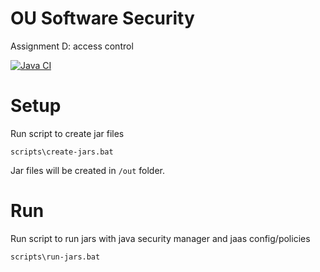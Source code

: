 # OU Software Security 

Assignment D: access control

[![Java CI](https://github.com/Basvdlouw/print-server/actions/workflows/ci.yml/badge.svg)](https://github.com/Basvdlouw/print-server/actions/workflows/ci.yml)

# Setup 

Run script to create jar files
```console
scripts\create-jars.bat
```
Jar files will be created in ```/out``` folder.

# Run

Run script to run jars with java security manager and jaas config/policies 
```console
scripts\run-jars.bat
```
